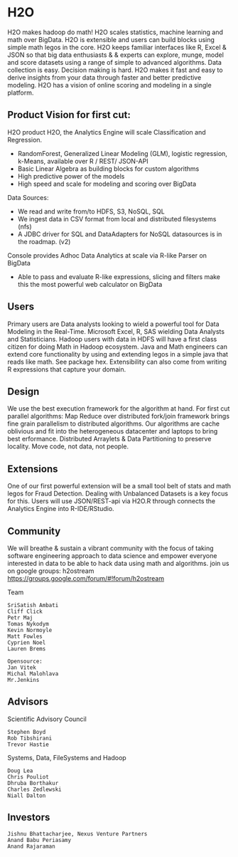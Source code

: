 H2O
========

H2O makes hadoop do math! H2O scales statistics, machine learning and math over BigData. H2O is extensible and users can build blocks using simple math legos in the core. H2O keeps familiar interfaces like R, Excel & JSON so that big data enthusiasts & & experts can explore, munge, model and score datasets using a range of simple to advanced algorithms. Data collection is easy. Decision making is hard. H2O makes it fast and easy to derive insights from your data through faster and better predictive modeling. H2O has a vision of online scoring and modeling in a single platform.

Product Vision for first cut:
------------------------------
H2O product H2O, the Analytics Engine will scale Classification and Regression.
- RandomForest, Generalized Linear Modeling (GLM), logistic regression, k-Means, available over R / REST/ JSON-API
- Basic Linear Algebra as building blocks for custom algorithms
- High predictive power of the models
- High speed and scale for modeling and scoring over BigData

Data Sources:
- We read and write from/to HDFS, S3, NoSQL, SQL
- We ingest data in CSV format from local and distributed filesystems (nfs)
- A JDBC driver for SQL and DataAdapters for NoSQL datasources is in the roadmap. (v2)

Console provides Adhoc Data Analytics at scale via R-like Parser on BigData
 - Able to pass and evaluate R-like expressions, slicing and filters make this the most powerful web calculator on BigData

Users
--------------------------------

Primary users are Data analysts looking to wield a powerful tool for Data Modeling in the Real-Time. Microsoft Excel, R, SAS wielding Data Analysts and Statisticians.
Hadoop users with data in HDFS will have a first class citizen for doing Math in Hadoop ecosystem.
Java and Math engineers can extend core functionality by using and extending legos in a simple java that reads like math. See package hex.
Extensibility can also come from writing R expressions that capture your domain.

Design
--------------------------------

We use the best execution framework for the algorithm at hand. For first cut parallel algorithms: Map Reduce over distributed fork/join framework brings fine grain parallelism to distributed algorithms.
Our algorithms are cache oblivious and fit into the heterogeneous datacenter and laptops to bring best erformance.
Distributed Arraylets & Data Partitioning to preserve locality.
Move code, not data, not people.

Extensions
---------------------------------

One of our first powerful extension will be a small tool belt of stats and math legos for Fraud Detection. Dealing with Unbalanced Datasets is a key focus for this.
Users will use JSON/REST-api via H2O.R through connects the Analytics Engine into R-IDE/RStudio.

Community
---------------------------------
We will breathe & sustain a vibrant community with the focus of taking software engineering approach to data science and empower everyone interested in data to be able to hack data using math and algorithms.
join us on google groups: h2ostream 
https://groups.google.com/forum/#!forum/h2ostream

Team

```
SriSatish Ambati
Cliff Click
Petr Maj
Tomas Nykodym
Kevin Normoyle
Matt Fowles
Cyprien Noel
Lauren Brems

Opensource:
Jan Vitek
Michal Malohlava
Mr.Jenkins
```


Advisors
---------------------
Scientific Advisory Council
```
Stephen Boyd
Rob Tibshirani
Trevor Hastie
```

Systems, Data, FileSystems and Hadoop
```
Doug Lea
Chris Pouliot
Dhruba Borthakur
Charles Zedlewski
Niall Dalton
```

Investors
---------------------------
```
Jishnu Bhattacharjee, Nexus Venture Partners
Anand Babu Periasamy
Anand Rajaraman
```
